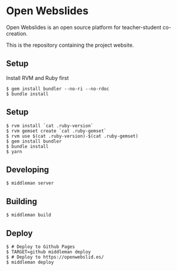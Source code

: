 # Open Webslides

Open Webslides is an open source platform for teacher-student co-creation.

This is the repository containing the project website.

## Setup

Install RVM and Ruby first

```
$ gem install bundler --no-ri --no-rdoc
$ bundle install
```

## Setup

```
$ rvm install `cat .ruby-version`
$ rvm gemset create `cat .ruby-gemset`
$ rvm use $(cat .ruby-version)-$(cat .ruby-gemset)
$ gem install bundler
$ bundle install
$ yarn
```

## Developing

```
$ middleman server
```

## Building

```
$ middleman build
```

## Deploy

```
$ # Deploy to Github Pages
$ TARGET=github middleman deploy
$ # Deploy to https://openwebslid.es/
$ middleman deploy
